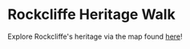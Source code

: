 # Rockcliffe Heritage Walk

Explore Rockcliffe's heritage via the map found [here](http://walkrock.github.io/walkrock/)!

